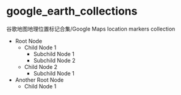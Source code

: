# google_earth_collections
谷歌地图地理位置标记合集/Google Maps location markers collection
- Root Node
  - Child Node 1
    - Subchild Node 1
    - Subchild Node 2
  - Child Node 2
    - Subchild Node 1
- Another Root Node
  - Child Node 1
